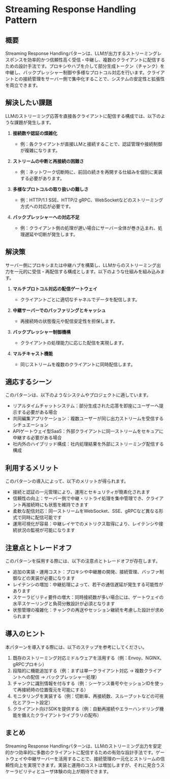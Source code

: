 # Streaming Response Handling Pattern

## 概要

Streaming Response Handlingパターンは、LLMが出力するストリーミングレスポンスを効率的かつ信頼性高く受信・中継し、複数のクライアントに配信するための設計手法です。プロキシやハブを介して部分生成トークン（チャンク）を中継し、バックプレッシャー制御や多様なプロトコル対応を行います。クライアントとの接続管理をサーバー側で集中化することで、システムの安定性と拡張性を両立できます。

## 解決したい課題

LLMのストリーミング応答を直接各クライアントに配信する構成では、以下のような課題が発生します。

1. **接続数や認証の煩雑化**
   - 例：各クライアントが直接LLMと接続することで、認証管理や接続制御が複雑になります。

2. **ストリームの中断と再接続の困難さ**
   - 例：ネットワーク切断時に、前回の続きを再開する仕組みを個別に実装する必要があります。

3. **多様なプロトコルの取り扱いの難しさ**
   - 例：HTTP/1.1 SSE、HTTP/2 gRPC、WebSocketなどのストリーミング方式への対応が必要です。

4. **バックプレッシャーへの対応不足**
   - 例：クライアント側の処理が遅い場合にサーバー全体が巻き込まれ、処理遅延や切断が発生します。

## 解決策

サーバー側にプロキシまたは中継ハブを構築し、LLMからのストリーミング出力を一元的に受信・再配信する構成とします。以下のような仕組みを組み込みます。

1. **マルチプロトコル対応の配信ゲートウェイ**
   - クライアントごとに適切なチャネルでデータを配信します。

2. **中継サーバーでのバッファリングとキャッシュ**
   - 再接続時の状態復元や配信安定性を担保します。

3. **バックプレッシャー制御機構**
   - クライアントの処理能力に応じた配信を実現します。

4. **マルチキャスト機能**
   - 同じストリームを複数のクライアントに同時配信します。

## 適応するシーン

このパターンは、以下のようなシステムやプロジェクトに適しています。

- リアルタイムチャットシステム：部分生成された応答を即座にユーザーへ提示する必要がある場合
- 共同編集アプリケーション：複数ユーザーが同じ出力ストリームを受信するシチュエーション
- APIゲートウェイ型SaaS：外部クライアントに同一ストリームをセキュアに中継する必要がある場合
- 社内外のハイブリッド構成：社内処理結果を外部にストリーミング配信する構成

## 利用するメリット

このパターンの導入によって、以下のメリットが得られます。

- 接続と認証の一元管理により、運用とセキュリティが簡素化されます
- 信頼性の向上：サーバー側で中継・リトライ処理を集中管理でき、クライアント再接続時にも状態を維持できます
- 柔軟な配信対応：同一ストリームをWebSocket、SSE、gRPCなど異なる形式で同時に配信可能です
- 運用可視化が容易：中継レイヤでのメトリクス取得により、レイテンシや接続状況の監視が可能になります

## 注意点とトレードオフ

このパターンを採用する際には、以下の注意点とトレードオフが存在します。

- 追加の実装・運用コスト：プロキシや中継層の開発、接続管理、バッファ制御などの実装が必要になります
- レイテンシの増加：中継処理によって、若干の通信遅延が発生する可能性があります
- スケーラビリティ要件の増大：同時接続数が多い場合には、ゲートウェイの水平スケーリングと負荷分散設計が必須となります
- 状態管理の複雑化：チャンクの再送やセッション継続を考慮した設計が求められます

## 導入のヒント

本パターンを導入する際には、以下のステップを参考にしてください。

1. 既存のストリーミング対応ミドルウェアを活用する（例：Envoy、NGINX、gRPCプロキシ）
2. 段階的に機能追加する（例：まずは単一クライアント対応 → 複数クライアントへの配信 → バックプレッシャー処理）
3. チャンクに識別情報を付与する（例：シーケンス番号やセッションIDを使って再接続時の位置復元を可能にする）
4. モニタリングを実装する（例：切断率、再接続数、スループットなどの可視化とアラート設定）
5. クライアント向けSDKを提供する（例：自動再接続やエラーハンドリング機能を備えたクライアントライブラリの配布）

## まとめ

Streaming Response Handlingパターンは、LLMのストリーミング出力を安定的かつ効率的に多数のクライアントに配信するための有効な設計手法です。ゲートウェイや中継サーバーを活用することで、接続管理の一元化とストリームの信頼性向上を実現できます。実装と運用のコストは増加しますが、それに見合うスケーラビリティとユーザ体験の向上が期待できます。

